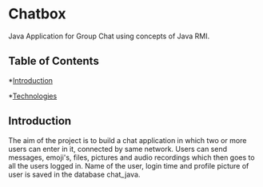 # Chatbox
Java Application for Group Chat using concepts of Java RMI.
## Table of Contents
*[Introduction](#general-info)

*[Technologies](#technologies)
## Introduction
The aim of the project is to build a chat application in which two or more users can enter in it, connected by same network. Users can send messages, emoji's, files, pictures and audio recordings which then goes to all the users logged in. Name of the user, login time and profile picture of user is saved in the database chat_java.
